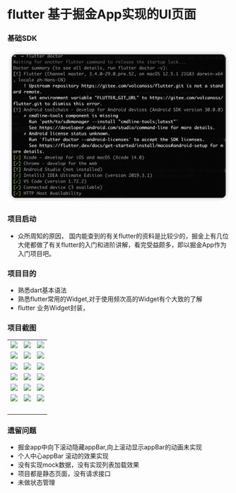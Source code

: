 # flutter 基于掘金App实现的UI页面

### 基础SDK

![1232](screenshots/iShot_2022-10-19_06.27.46.png)

### 项目启动

- 众所周知的原因， 国内能查到的有关flutter的资料是比较少的，掘金上有几位大佬都做了有关flutter的入门和进阶讲解，看完受益颇多，即以掘金App作为入门项目吧。

### 项目目的

- 熟悉dart基本语法
- 熟悉flutter常用的Widget,对于使用频次高的Widget有个大致的了解
- flutter 业务Widget封装，

### 项目截图
<table>
    <tr>
        <td>
            <center>
                <img src="https://upload-images.jianshu.io/upload_images/9403487-8dda6a09fcd71dbd.png?imageMogr2/auto-orient/strip%7CimageView2/2/w/400" />
            </center>
        </td>
        <td>
            <center>
                <img src="https://upload-images.jianshu.io/upload_images/9403487-b2c5ec16427da4a7.png?imageMogr2/auto-orient/strip%7CimageView2/2/w/400" />
            </center>
        </td>
        <td>
            <center>
                <img src="https://upload-images.jianshu.io/upload_images/9403487-bc5e6175c01a6be8.png?imageMogr2/auto-orient/strip%7CimageView2/2/w/400" />
            </center>
        </td>
    </tr>
    <tr>
        <td>
            <center>
                <img src="https://upload-images.jianshu.io/upload_images/9403487-3097f4db1277e804.png?imageMogr2/auto-orient/strip%7CimageView2/2/w/400" />
            </center>
        </td>
        <td>
            <center>
                <img src="https://upload-images.jianshu.io/upload_images/9403487-3d8e9946a08895cf.png?imageMogr2/auto-orient/strip%7CimageView2/2/w/400" />
            </center>
        </td>
        <td>
            <center>
                <img src="https://upload-images.jianshu.io/upload_images/9403487-6cc71c9b12394090.png?imageMogr2/auto-orient/strip%7CimageView2/2/w/400" />
            </center>
        </td>
    </tr>
    <tr>
        <td>
            <center>
                <img src="https://upload-images.jianshu.io/upload_images/9403487-d262e5530606c8cd.png?imageMogr2/auto-orient/strip%7CimageView2/2/w/400" />
            </center>
        </td>
        <td>
            <center>
                <img src="https://upload-images.jianshu.io/upload_images/9403487-d5c3a22c5379bf30.png?imageMogr2/auto-orient/strip%7CimageView2/2/w/400" />
            </center>
        </td>
        <td>
            <center>
                <img src="https://upload-images.jianshu.io/upload_images/9403487-ee8645bcc157c6fb.png?imageMogr2/auto-orient/strip%7CimageView2/2/w/400" />
            </center>
        </td>
    </tr>
    <tr>
        <td>
            <center>
                <img src="https://upload-images.jianshu.io/upload_images/9403487-21cb67d0d17dfd8b.png?imageMogr2/auto-orient/strip%7CimageView2/2/w/400" />
            </center>
        </td>
        <td>
            <center>
                <img src="https://upload-images.jianshu.io/upload_images/9403487-dad68b76af67bbbf.png?imageMogr2/auto-orient/strip%7CimageView2/2/w/400" />
            </center>
        </td>
        <td>
            <center>
                <img src="https://upload-images.jianshu.io/upload_images/9403487-3751bf43dbfde34b.png?imageMogr2/auto-orient/strip%7CimageView2/2/w/400" />
            </center>
        </td>
    </tr>
    <tr>
        <td>
            <center>
                <img src="https://upload-images.jianshu.io/upload_images/9403487-2e9be4318e74bf74.png?imageMogr2/auto-orient/strip%7CimageView2/2/w/400" />
            </center>
        </td>
        <td>
            <center>
                <img src="https://upload-images.jianshu.io/upload_images/9403487-0ed4be8d9241b52d.png?imageMogr2/auto-orient/strip%7CimageView2/2/w/400" />
            </center>
        </td>
        <td>
            <center>
                <img src="https://upload-images.jianshu.io/upload_images/9403487-4165024208430b63.png?imageMogr2/auto-orient/strip%7CimageView2/2/w/400" />
            </center>
        </td>
    </tr>
    <tr>
        <td>
            <center>
                <img src="https://upload-images.jianshu.io/upload_images/9403487-d9b3ed7124957e6c.png?imageMogr2/auto-orient/strip%7CimageView2/2/w/400" />
            </center>
        </td>
        <td>
            <center>
                <img src="https://upload-images.jianshu.io/upload_images/9403487-2a561445d0c95bf9.png?imageMogr2/auto-orient/strip%7CimageView2/2/w/400" />
            </center>
        </td>
        <td>
            <center>
                <img src="https://upload-images.jianshu.io/upload_images/9403487-aab11404fb5a28ca.png?imageMogr2/auto-orient/strip%7CimageView2/2/w/400" />
            </center>
        </td>
    </tr>
    <tr>
        <td>
            <center>
                <img src="https://upload-images.jianshu.io/upload_images/9403487-b0cd5dfa0be63b00.png?imageMogr2/auto-orient/strip%7CimageView2/2/w/400" alt="">
            </center>
        </td>
    </tr>
</table>

### 遗留问题

- 掘金app中向下滚动隐藏appBar,向上滚动显示appBar的动画未实现
- 个人中心appBar 滚动的效果实现
- 没有实现mock数据，没有实现列表加载效果
- 项目都是静态页面，没有请求接口
- 未做状态管理